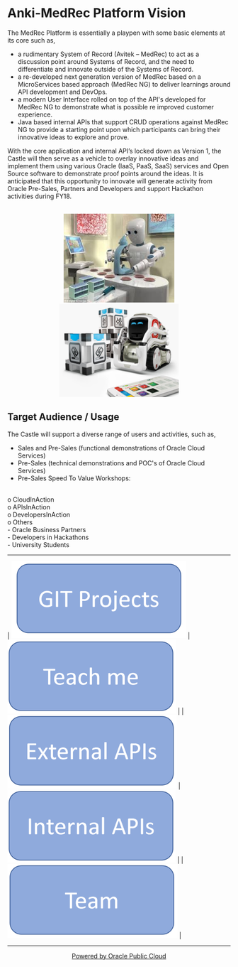**Anki-MedRec Platform Vision**
===================


The MedRec Platform is essentially a playpen with some basic elements at its core such as,
 
-	a rudimentary System of Record (Avitek – MedRec) to act as a discussion point around Systems of Record, and the need to differentiate and innovate outside of the Systems of Record.
- a re-developed next generation version of MedRec based on a MicroServices based approach (MedRec NG) to deliver learnings around API development and DevOps.
- a modern User Interface rolled on top of the API's developed for MedRec NG to demonstrate what is possible re improved customer experience.
-	Java based internal APIs that support CRUD operations against MedRec NG to provide a starting point upon which participants can bring their innovative ideas to explore and prove.

With the core application and internal API’s locked down as Version 1, the Castle will then serve as a vehicle to overlay innovative ideas and implement them using various Oracle (IaaS, PaaS, SaaS) services and Open Source software to demonstrate proof points around the ideas. It is anticipated that this opportunity to innovate will generate activity from Oracle Pre-Sales, Partners and Developers and support Hackathon activities during FY18.

<br>
<center>
 <img src="robotmedicine.jpg" width="250" height="200"><img src="cozmoanki.jpg"  width="270" height="210">
</center>


## Target Audience / Usage

The Castle will support a diverse range of users and activities, such as,

-	Sales and Pre-Sales (functional demonstrations of Oracle Cloud Services)
-	Pre-Sales (technical demonstrations and POC's of Oracle Cloud Services)
-	Pre-Sales Speed To Value Workshops: 
<br>
o	CloudInAction
<br>
o	APIsInAction
<br>
o	DevelopersInAction
<br>
o	Others
<br>
-	Oracle Business Partners 
<br>
-	Developers in Hackathons
<br>
-	University Students


----------

| <a href="gitmedrecng" rel="GIT repo">![link text](git.png "GIT")</a>  | <a href="teachme" rel="Teach Me">![link text](teachMe.png "Teach Me")</a>  | 
| <a href="externalapis" rel="External APIs">![link text](externalapis.png "External APIs")</a>  | <a href="internalapis" rel="Internal APIs">![link text](internalapis.png "GIT")</a>  |
| <a href="team" rel="Team">![link text](team.png "Team")</a>  |

----------

<center>
<a href="http://cloud.oracle.com">Powered by Oracle Public Cloud</a>
</center>
